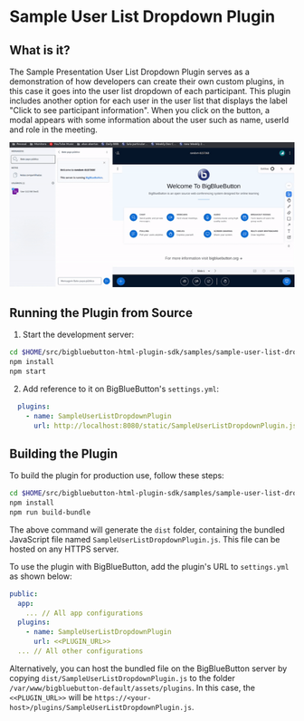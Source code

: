 # Sample User List Dropdown Plugin

## What is it?

The Sample Presentation User List Dropdown Plugin serves as a demonstration of how developers can create their own custom plugins, in this case it goes into the user list dropdown of each participant. This plugin includes another option for each user in the user list that displays the label "Click to see participant information". When you click on the button, a modal appears with some information about the user such as name, userId and role in the meeting.

![Gif of plugin demo](./public/assets/plugin.gif)

## Running the Plugin from Source

1. Start the development server:

```bash
cd $HOME/src/bigbluebutton-html-plugin-sdk/samples/sample-user-list-dropdown-plugin
npm install
npm start
```

2. Add reference to it on BigBlueButton's `settings.yml`:

```yaml
  plugins:
    - name: SampleUserListDropdownPlugin
      url: http://localhost:8080/static/SampleUserListDropdownPlugin.js
```

## Building the Plugin

To build the plugin for production use, follow these steps:

```bash
cd $HOME/src/bigbluebutton-html-plugin-sdk/samples/sample-user-list-dropdown-plugin
npm install
npm run build-bundle
```

The above command will generate the `dist` folder, containing the bundled JavaScript file named `SampleUserListDropdownPlugin.js`. This file can be hosted on any HTTPS server.

To use the plugin with BigBlueButton, add the plugin's URL to `settings.yml` as shown below:

```yaml
public:
  app:
    ... // All app configurations
  plugins:
    - name: SampleUserListDropdownPlugin
      url: <<PLUGIN_URL>>
  ... // All other configurations
```

Alternatively, you can host the bundled file on the BigBlueButton server by copying `dist/SampleUserListDropdownPlugin.js` to the folder `/var/www/bigbluebutton-default/assets/plugins`. In this case, the `<<PLUGIN_URL>>` will be `https://<your-host>/plugins/SampleUserListDropdownPlugin.js`.
